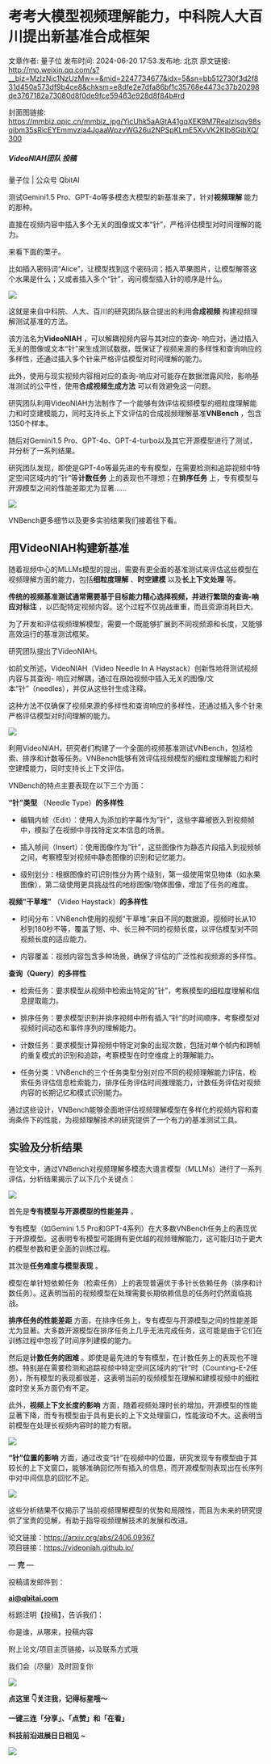 # 考考大模型视频理解能力，中科院人大百川提出新基准合成框架

文章作者: 量子位
发布时间: 2024-06-20 17:53
发布地: 北京
原文链接: http://mp.weixin.qq.com/s?__biz=MzIzNjc1NzUzMw==&mid=2247734677&idx=5&sn=bb512730f3d2f831d450a573df9b4ce8&chksm=e8dfe2e7dfa86bf1c35768e4473c37b20298de3767182a73080d8f0de9fce59463e928d8f84b#rd

封面图链接: https://mmbiz.qpic.cn/mmbiz_jpg/YicUhk5aAGtA41gqXEK9M7Realzlsqv98sqibm35sRicEYEmmvzia4JoaaWpzvWG26u2NPSpKLmE5XvVK2KIb8GibXQ/300

##### VideoNIAH团队 投稿  
量子位 | 公众号 QbitAI

测试Gemini1.5 Pro、GPT-4o等多模态大模型的新基准来了，针对**视频理解** 能力的那种。

直接在视频内容中插入多个无关的图像或文本“针”，严格评估模型对时间理解的能力。

来看下面的栗子。

比如插入密码词“Alice”，让模型找到这个密码词；插入苹果图片，让模型解答这个水果是什么；又或者插入多个“针”，询问模型插入针的顺序是什么。

![](https://mmbiz.qpic.cn/mmbiz_png/YicUhk5aAGtA41gqXEK9M7Realzlsqv986ibbARdeASaHdYDVj3LSKTDiawJPyqXpVrfFID8lKBpTfAFzOT3hFTbA/640?wx_fmt=png&from=appmsg)

这就是来自中科院、人大、百川的研究团队联合提出的利用**合成视频** 构建视频理解测试基准的方法。

该方法名为**VideoNIAH** ，可以解耦视频内容与其对应的查询-
响应对，通过插入无关的图像或文本“针”来生成测试数据，既保证了视频来源的多样性和查询响应的多样性，还通过插入多个针来严格评估模型对时间理解的能力。

此外，使用与现实视频内容相对应的查询-响应对可能存在数据泄露风险，影响基准测试的公平性，使用**合成视频生成方法** 可以有效避免这一问题。

研究团队利用VideoNIAH方法制作了一个能够有效评估视频模型的细粒度理解能力和时空建模能力，同时支持长上下文评估的合成视频理解基准**VNBench**
，包含1350个样本。

随后对Gemini1.5 Pro、GPT-4o、GPT-4-turbo以及其它开源模型进行了测试，并分析了一系列结果。

研究团队发现，即使是GPT-4o等最先进的专有模型，在需要检测和追踪视频中特定空间区域内的“针”等**计数任务** 上的表现也不理想；在**排序任务**
上，专有模型与开源模型之间的性能差距尤为显著……

![](https://mmbiz.qpic.cn/mmbiz_png/YicUhk5aAGtA41gqXEK9M7Realzlsqv98DQvDncic2VHQKeoJr30hma3rgJ0k7GElOqDe2DPL1D75dSpbegcDsWQ/640?wx_fmt=png&from=appmsg)

VNBench更多细节以及更多实验结果我们接着往下看。

## 用VideoNIAH构建新基准

随着视频中心的MLLMs模型的提出，需要有更全面的基准测试来评估这些模型在视频理解方面的能力，包括**细粒度理解** 、**时空建模**
以及**长上下文处理** 等。

**传统的视频基准测试通常需要基于目标能力精心选择视频，并进行繁琐的查询-响应对标注** ，以匹配特定视频内容。这个过程不仅挑战重重，而且资源消耗巨大。

为了开发和评估视频理解模型，需要一个既能够扩展到不同视频源和长度，又能够高效运行的基准测试框架。

研究团队提出了VideoNIAH。

如前文所述，VideoNIAH（Video Needle In A Haystack）创新性地将测试视频内容与其查询-
响应对解耦，通过在原始视频中插入无关的图像/文本“针”（needles），并仅从这些针生成注释。

这种方法不仅确保了视频来源的多样性和查询响应的多样性，还通过插入多个针来严格评估模型对时间理解的能力。

![](https://mmbiz.qpic.cn/mmbiz_png/YicUhk5aAGtA41gqXEK9M7Realzlsqv98w2eNvSrib3kR1ibIicUQETcP4K0SW5h1U2GfFW5thQyibmSjAzuT5w6Pmg/640?wx_fmt=png&from=appmsg)

利用VideoNIAH，研究者们构建了一个全面的视频基准测试VNBench，包括检索、排序和计数等任务。VNBench能够有效评估视频模型的细粒度理解能力和时空建模能力，同时支持长上下文评估。

VNBench的特点主要表现在以下三个方面：

**“针”类型** （Needle Type）**的多样性**

  * 编辑内帧（Edit）：使用人为添加的字幕作为”针”，这些字幕被嵌入到视频帧中，模拟了在视频中寻找特定文本信息的场景。

  * 插入帧间（Insert）：使用图像作为”针”，这些图像作为静态片段插入到视频帧之间，考察模型对视频中静态图像的识别和记忆能力。

  * 级别划分：根据图像的可识别性分为两个级别，第一级使用常见物体（如水果图像），第二级使用更具挑战性的地标图像/物体图像，增加了任务的难度。

**视频”干草堆”** （Video Haystack）**的多样性**

  * 时间分布：VNBench使用的视频”干草堆”来自不同的数据源，视频时长从10秒到180秒不等，覆盖了短、中、长三种不同的视频长度，以评估模型对不同视频长度的适应能力。

  * 内容覆盖：视频内容包含多种场景，确保了评估的广泛性和视频源的多样性。

**查询（Query）的多样性**

  * 检索任务：要求模型从视频中检索出特定的”针”，考察模型的细粒度理解和信息提取能力。

  * 排序任务：要求模型识别并排序视频中所有插入”针”的时间顺序，考察模型对视频时间动态和事件序列的理解能力。

  * 计数任务：要求模型计算视频中特定对象的出现次数，包括对单个帧内和跨帧的重复模式的识别和追踪，考察模型在时空维度上的理解能力。

  * 任务分类：VNBench的三个任务类型分别对应不同的视频理解能力评估，检索任务评估信息检索能力，排序任务评估时间推理能力，计数任务评估对视频内容的长期记忆和模式识别能力。  

通过这些设计，VNBench能够全面地评估视频理解模型在多样化的视频内容和查询条件下的性能，为视频理解技术的研究提供了一个有力的基准测试工具。

## 实验及分析结果

在论文中，通过VNBench对视频理解多模态大语言模型（MLLMs）进行了一系列评估，分析结果揭示了以下几个关键点：

![](https://mmbiz.qpic.cn/mmbiz_png/YicUhk5aAGtA41gqXEK9M7Realzlsqv98gztC2OmCJovezu6NYL2ib4oPZNrLzrymt6icGGYVdU8RuzLHN9xicx3FQ/640?wx_fmt=png&from=appmsg)

首先是**专有模型与开源模型的性能差异** 。

专有模型（如Gemini 1.5
Pro和GPT-4系列）在大多数VNBench任务上的表现优于开源模型。这表明专有模型可能拥有更优越的视频理解能力，这可能归功于更大的模型参数和更全面的训练过程。

其次是**任务难度与模型表现** 。

模型在单针短依赖任务（检索任务）上的表现普遍优于多针长依赖任务（排序和计数任务）。这表明当前的视频模型在处理需要长期依赖信息的任务时仍然面临挑战。

**排序任务的性能差距**
方面，在排序任务上，专有模型与开源模型之间的性能差距尤为显著。大多数开源模型在排序任务上几乎无法完成任务，这可能是由于它们在训练过程中忽视了时间序列建模的能力。

然后是**计数任务的困难**
。即使是最先进的专有模型，在计数任务上的表现也不理想。特别是在需要检测和追踪视频中特定空间区域内的“针”时（Counting-E-2任务），所有模型的表现都很差，这表明当前的视频模型在理解和建模视频中的细粒度时空关系方面仍有不足。

此外，**视频上下文长度的影响**
方面，随着视频处理时长的增加，开源模型的性能显著下降，而专有模型由于具有更长的上下文处理窗口，性能波动不大。这表明当前模型在处理长视频内容时的能力有限。

![](https://mmbiz.qpic.cn/mmbiz_png/YicUhk5aAGtA41gqXEK9M7Realzlsqv98yu8rcggROIHJ8FI56jo3hKmX3K6Iibicr3dfroYgGAXcheTve6zAeEQA/640?wx_fmt=png&from=appmsg)

**“针”位置的影响**
方面，通过改变“针”在视频中的位置，研究发现专有模型由于其较长的上下文窗口，能够准确回忆所有插入的信息，而开源模型则表现出在长序列中对中间信息的回忆不足。

![](https://mmbiz.qpic.cn/mmbiz_png/YicUhk5aAGtA41gqXEK9M7Realzlsqv98buEC1T5picB3GUmrZWOgaBMbvCKGqhVTmMqhgC5j6mvGu4Qx9EGuGOg/640?wx_fmt=png&from=appmsg)  

这些分析结果不仅揭示了当前视频理解模型的优势和局限性，而且为未来的研究提供了宝贵的见解，有助于指导视频理解技术的发展和改进。  

论文链接：https://arxiv.org/abs/2406.09367  
项目链接：https://videoniah.github.io/

— **完** —

  

投稿请发邮件到：

**ai@qbitai.com**

标题注明【投稿】，告诉我们：

你是谁，从哪来，投稿内容‍

附上论文/项目主页链接，以及联系方式哦

我们会（尽量）及时回复你

![](https://mmbiz.qpic.cn/mmbiz_gif/YicUhk5aAGtC5nGy7YMGhQ0ZJeyibWyL0KVCtiaLEPMyd4Bszuo0bFIOxZOvdmqdxnOosYXyu5aI7MXpyUrUWfz6g/640?wx_fmt=gif&tp=webp&wxfrom=5&wx_lazy=1)

  

**点这里 👇关注我，记得标星哦～**

**一键三连「分享」、「点赞」和「在看」**

**科技前沿进展日日相见 ~**

![](https://mmbiz.qpic.cn/mmbiz_svg/g9RQicMD01M0tYoRQT2cMQRmPS5ZDyrrfzeksiay90KaDzlGBH61icqHxmgFKfvfXtVuwTHV740CDLAaXU1LIfZyoJEpYKcRIiaE/640?wx_fmt=svg&tp=webp&wxfrom=5&wx_lazy=1&wx_co=1)

